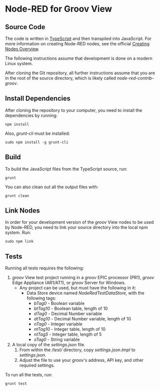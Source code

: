# Node-RED for Groov View

## Source Code

The code is written in [TypeScript](http://www.typescriptlang.org/) and then transpiled into JavaScript.
For more information on creating Node-RED nodes, see the official [Creating Nodes Overview](http://nodered.org/docs/creating-nodes/).

The following instructions assume that development is done on a modern Linux system.

After cloning the Git repository, all further instructions assume that you are in the root of
the source directory, which is likely called  _node-red-contrib-groov_.

## Install Dependencies

After cloning the repository to your computer, you need to install the dependencies by running:

```
npm install
```

Also, _grunt-cli_ must be installed:

```
sudo npm install -g grunt-cli
```

## Build

To build the JavaScript files from the TypeScript source, run:

```
grunt
```

You can also clean out all the output files with:

```
grunt clean
```

## Link Nodes

In order for your development version of the _groov_ View nodes to be used by Node-RED,
you need to link your source directory into the local npm system. Run:

```
sudo npm link
```

## Tests

Running all tests requires the following:

 1. _groov_ View test project running in a _groov_ EPIC processor (PR1), _groov_ Edge Appliance (AR1/AT1), or _groov_ Server for Windows.
    * Any project can be used, but must have the following in it:
        * Data Store device named _NodeRedTestDataStore_, with the following tags:
            * _bTag0_ - Boolean variable
            * _btTag10_ - Boolean table, length of 10
            * _dTag0_ - Decimal Number variable
            * _dtTag10_ - Decimal Number variable, length of 10
            * _nTag0_ - Integer variable
            * _ntTag10_ - Integer table, length of 10
            * _ntTag5_ - Integer table, length of 5
            * _sTag0_ - String variable
 1. A local copy of the _settings.json_ file.
    1. From within the _/test/_ directory, copy _settings.json.tmpl_ to _settings.json_.
    1. Adjust the file to use your _groov_'s address, API key, and other required settings.

To run all the tests, run:

```
grunt test
```


